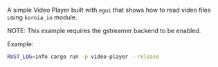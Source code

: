 A simple Video Player built with `egui` that shows how to read video files using `kornia_io`
module.

NOTE: This example requires the gstreamer backend to be enabled.

Example:

```bash
RUST_LOG=info cargo run -p video-player --release
```
